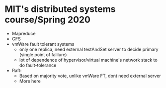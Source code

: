 # MIT's distributed systems course/Spring 2020

- Mapreduce
- GFS
- vmWare fault tolerant systems
  - only one replica, need external testAndSet server to decide primary (single point of falilure)
  - lot of dependence of hypervisor/virtual machine's network stack to do fault-tolerance
- Raft:
  - Based on majority vote, unlike vmWare FT, dont need external server
  - More here